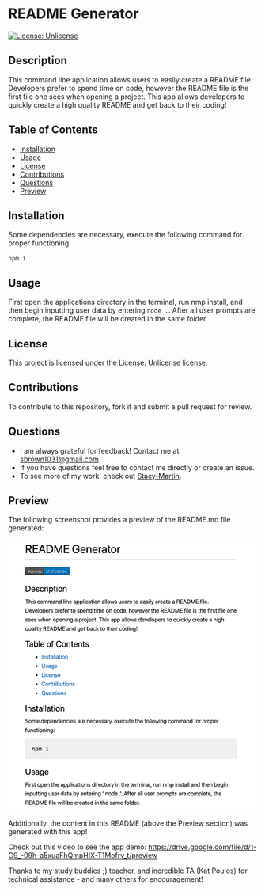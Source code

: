 # README Generator
[![License: Unlicense](https://img.shields.io/badge/license-Unlicense-blue.svg)](http://unlicense.org/)

## Description
This command line  application allows users to easily create a README file.  Developers prefer to spend time on code, however the README file is the first file one sees when opening a project.  This app allows developers to quickly create a high quality README and get back to their coding!  

## Table of Contents
* [Installation](#installation)
* [Usage](#usage)
* [License](#license)
* [Contributions](#contributions)
* [Questions](#questions)
* [Preview](#preview)

## Installation
Some dependencies are necessary, execute the following command for proper functioning:
~~~
npm i
~~~

## Usage
First open the applications directory in the terminal, run nmp install, and then begin inputting user data by entering  ` node . `.  After all user prompts are complete, the README file will be created in the same folder.

## License 
This project is licensed under the [License: Unlicense](http://unlicense.org/) license.

## Contributions
To contribute to this repository, fork it and submit a pull request for review.

## Questions
* I am always grateful for feedback! Contact me at sbrown1031@gmail.com.
* If you have questions feel free to contact me directly or create an issue. 
* To see more of my work, check out [Stacy-Martin](https://github.com/Stacy-Martin).

## Preview

The following screenshot provides a preview of the README.md file generated:

![](https://raw.githubusercontent.com/Stacy-Martin/readme-generator/main/Images%20/Screen%20Shot%202021-04-05%20at%2012.54.16%20PM.png)

Additionally, the content in this README (above the Preview section) was generated with this app!

Check out this video to see the app demo:
https://drive.google.com/file/d/1-G9_-09h-a5xuaFhQmpHIX-T1Mofrv_t/preview

Thanks to my study buddies ;) teacher, and incredible TA (Kat Poulos) for technical assistance - and many others for encouragement! 
